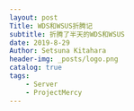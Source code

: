 ```yaml
---
layout: post
Title: WDS和WSUS折腾记
subtitle: 折腾了半天的WDS和WSUS
date: 2019-8-29
Author: Setsuna Kitahara
header-img: _posts/logo.png
catalog: true
tags:
    - Server
    - ProjectMercy
---
```

